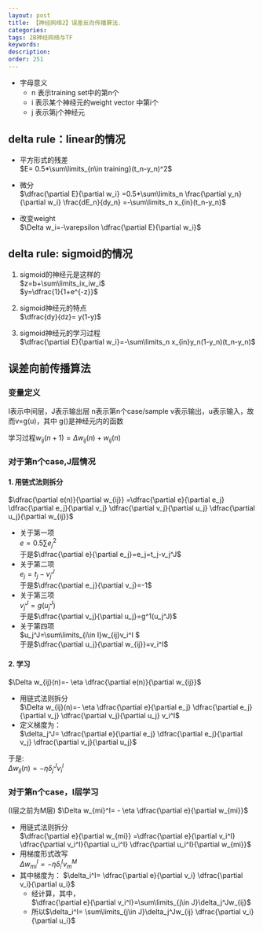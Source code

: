 ```yaml
---
layout: post
title: 【神经网络2】误差反向传播算法.
categories:
tags: 2B神经网络与TF
keywords:
description:
order: 251
---
```




- 字母意义
  - n 表示training set中的第n个
  - i 表示某个神经元的weight vector 中第i个
  - j 表示第j个神经元


## delta rule：linear的情况

- 平方形式的残差  
$E= 0.5*\sum\limits_{n\in training}(t_n-y_n)^2$  

- 微分  
$\dfrac{\partial E}{\partial w_i}  
=0.5*\sum\limits_n \frac{\partial y_n}{\partial w_i} \frac{dE_n}{dy_n}  
=-\sum\limits_n x_{in}(t_n-y_n)$  

- 改变weight  
$\Delta w_i=-\varepsilon \dfrac{\partial E}{\partial w_i}$  


## delta rule: sigmoid的情况

1. sigmoid的神经元是这样的  
$z=b+\sum\limits_ix_iw_i$  
$y=\dfrac{1}{1+e^{-z}}$  

2. sigmoid神经元的特点  
$\dfrac{dy}{dz}= y(1-y)$  

3. sigmoid神经元的学习过程  
$\dfrac{\partial E}{\partial w_i}=-\sum\limits_n x_{in}y_n(1-y_n)(t_n-y_n)$  

## 误差向前传播算法

### 变量定义

I表示中间层，J表示输出层
n表示第n个case/sample
v表示输出，u表示输入，故而v=g(u)，其中 g()是神经元内的函数

学习过程$w_{ij}(n+1)=\Delta w_{ij}(n)+w_{ij}(n)$

### 对于第n个case,J层情况
#### 1. 用链式法则拆分
$\dfrac{\partial e(n)}{\partial w_{ij}}
=\dfrac{\partial e}{\partial e_j}
\dfrac{\partial e_j}{\partial v_j}
\dfrac{\partial v_j}{\partial u_j}
\dfrac{\partial u_j}{\partial w_{ij}}$  
- 关于第一项  
$e=0.5\sum e_j^2$  
于是$\dfrac{\partial e}{\partial e_j}=e_j=t_j-v_j^J$  
- 关于第二项   
$e_j=t_j-v_j^J$  
于是$\dfrac{\partial e_j}{\partial v_j}=-1$  
- 关于第三项  
$v_j^J=g(u_j^J)$  
于是$\dfrac{\partial v_j}{\partial u_j}=g^1(u_j^J)$  
- 关于第四项  
$u_j^J=\sum\limits_{i\in I}w_{ij}v_i^I $  
于是$\dfrac{\partial u_j}{\partial w_{ij}}=v_i^I$  


#### 2. 学习

$\Delta w_{ij}(n)=- \eta \dfrac{\partial e(n)}{\partial w_{ij}}$  

- 用链式法则拆分  
$\Delta w_{ij}(n)=- \eta
\dfrac{\partial e}{\partial e_j}
\dfrac{\partial e_j}{\partial v_j}
\dfrac{\partial v_j}{\partial u_j}
v_i^I$  
- 定义梯度为：  
$\delta_j^J=
\dfrac{\partial e}{\partial e_j}
\dfrac{\partial e_j}{\partial v_j}
\dfrac{\partial v_j}{\partial u_j}$  


于是:  
$\Delta w_{ij}(n)=-\eta \delta_j^J v_i^I$  

### 对于第n个case，I层学习

(I层之前为M层)
$\Delta w_{mi}^I= - \eta \dfrac{\partial e}{\partial w_{mi}}$

- 用链式法则拆分  
$\dfrac{\partial e}{\partial w_{mi}}
=\dfrac{\partial e}{\partial v_i^I}
\dfrac{\partial v_i^I}{\partial u_i^I}
\dfrac{\partial u_i^I}{\partial w_{mi}}$  
- 用梯度形式改写  
$\Delta w_{mi}^I=-\eta \delta_i^I v_m^M$  
- 其中梯度为：
$\delta_i^I=
\dfrac{\partial e}{\partial v_i}
\dfrac{\partial v_i}{\partial u_i}$  
    - 经计算，其中，  
    $\dfrac{\partial e}{\partial v_i^I}=\sum\limits_{j\in J}\delta_j^Jw_{ij}$
    - 所以$\delta_i^I=
    \sum\limits_{j\in J}\delta_j^Jw_{ij}
    \dfrac{\partial v_i}{\partial u_i}$  
